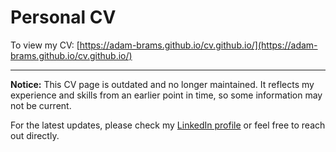 # Personal CV

To view my CV: [https://adam-brams.github.io/cv.github.io/](https://adam-brams.github.io/cv.github.io/)

---

**Notice:** This CV page is outdated and no longer maintained. It reflects my experience and skills from an earlier point in time, so some information may not be current.

For the latest updates, please check my [LinkedIn profile](https://www.linkedin.com/in/adambrams) or feel free to reach out directly.
